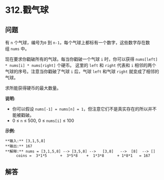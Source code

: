 # 312.戳气球

## 问题

有 `n` 个气球，编号为`0` 到 `n-1`，每个气球上都标有一个数字，这些数字存在数组 `nums` 中。

现在要求你戳破所有的气球。每当你戳破一个气球 `i` 时，你可以获得 `nums[left] * nums[i] * nums[right]` 个硬币。 这里的 `left` 和 `right` 代表和 `i` 相邻的两个气球的序号。注意当你戳破了气球 `i` 后，气球 `left` 和气球 `right` 就变成了相邻的气球。

求所能获得硬币的最大数量。

**说明:**

* 你可以假设 `nums[-1] = nums[n] = 1`，但注意它们不是真实存在的所以并不能被戳破。
* 0 ≤ `n` ≤ 500, 0 ≤ `nums[i]` ≤ 100

**示例:**

```
**输入:** [3,1,5,8]
**输出:** 167
**解释:** nums = [3,1,5,8] --> [3,5,8] -->   [3,8]   -->  [8]  --> []
     coins =  3*1*5      +  3*5*8    +  1*3*8      + 1*8*1   = 167

```



## 解答

